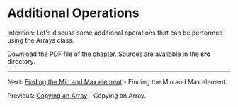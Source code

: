 # Additional Operations

Intention: Let's discuss some additional operations that can be performed using the Arrays class.

Download the PDF file of the [chapter](chapter_39.pdf). Sources are available in the <b>src</b> directory. 


<hr>

Next: [Finding the Min and Max element](chapter_40.md "Finding the Min and Max element") - Finding the Min and Max element.

Previous: [Copying an Array](chapter_38.md "Copying an Array") - Copying an Array.